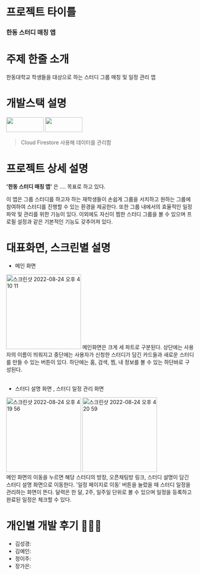 # 프로젝트 타이틀

### 한동 스터디 매칭 앱 


# 주제 한줄 소개

한동대학교 학생들을 대상으로 하는 스터디 그룹 매칭 및 일정 관리  앱 

# 개발스택 설명

<img src="https://img.shields.io/badge/Flutter-02569B?style=for-the badge&logo=Flutter&logoColor=white" width="100" height="40">   
<img src="https://img.shields.io/badge/Firebase-FFCA28?style=for-the badge&logo=Firebase&logoColor=white" width="100" height="40">
	 
 >Cloud Firestore 사용해 데이터를 관리함   

# 프로젝트 상세 설명

**'한동 스터디 매칭 앱'** 은  .... 목표로 하고 있다. 

이 앱은 그룹 스터디를 하고자 하는 재학생들이 손쉽게 그룹을 서치하고 원하는 그룹에  참여하여 스터디를 진행할 수 있는 환경을 제공한다.  또한 그룹 내에서의 효율적인 일정 파악 및 관리를 위한 기능이 있다. 이외에도 자신이 찜한 스터디 그룹을 볼 수 있으며 프로필 설정과 같은 기본적인 기능도 갖추어져 있다. 

# 대표화면, 스크린별 설명
*  메인 화면 
<img width="200" alt="스크린샷 2022-08-24 오후 4 10 11" src="https://user-images.githubusercontent.com/89564518/186391331-7401e895-0129-4ffa-a6c6-45d2e28b46ea.png">
메인화면은 크게 세 파트로 구분된다. 상단에는 사용자의 이름이 띄워지고 중단에는 사용자가 신청한 스터디가 담긴 카드들과 새로운 스터디를 만들 수 있는 버튼이 있다. 하단에는 홈, 검색, 찜, 내 정보를 볼 수 있는 하단바로 구성된다.<br/><br/>

* 스터디 설명 화면 , 스터디 일정 관리 화면
<div>
<img width="200" alt="스크린샷 2022-08-24 오후 4 19 56" src="https://user-images.githubusercontent.com/89564518/186393411-3bbc12ea-8904-44af-9bf3-49e92b41a325.png">
<img width="200" alt="스크린샷 2022-08-24 오후 4 20 59" src="https://user-images.githubusercontent.com/89564518/186393654-495f557a-c8ed-4681-abdf-9f73342a8c2a.png">
</div>
메인 화면의 이동을 누르면 해당 스터디의 방장, 오픈채팅방 링크, 스터디 설명이 담긴 스터디 설명 화면으로 이동한다. '일정 페이지로 이동' 버튼을 눌렀을 때 스터디 일정을 관리하는 화면이 뜬다. 달력은 한 달, 2주, 일주일 단위로 볼 수 있으며 일정을 등록하고 완료된 일정은 체크할 수 있다. 


# 개인별 개발 후기 👩🏻‍💻

- 김성경: 
- 김예인: 
- 정이주: 
- 장가은: 
